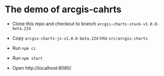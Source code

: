 # The demo of arcgis-cahrts

- Clone this repo and checkout to branch `arcgis-charts-stuck-v1.0.0-beta.224`

- Copy `arcgis-charts-js-v1.0.0-beta.224` into `src/arcgis-charts`

- Run `npm ci`

- Run `npm start`

- Open http://localhost:8080/
